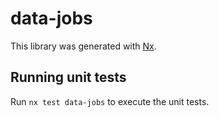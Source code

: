 # data-jobs

This library was generated with [Nx](https://nx.dev).

## Running unit tests

Run `nx test data-jobs` to execute the unit tests.
